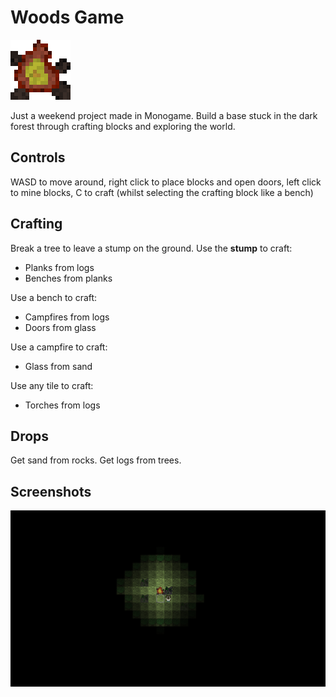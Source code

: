 # Woods Game 
![Icon from the game](./Icon.bmp "Logo")

Just a weekend project made in Monogame. Build a base stuck in the dark forest through crafting blocks and exploring the world.

## Controls
WASD to move around, right click to place blocks and open doors, left click to mine blocks, C to craft (whilst selecting the crafting block like a bench)

## Crafting
Break a tree to leave a stump on the ground. Use the **stump** to craft:
- Planks from logs
- Benches from planks

Use a bench to craft:
- Campfires from logs
- Doors from glass

Use a campfire to craft:
- Glass from sand

Use any tile to craft:
- Torches from logs

## Drops
Get sand from rocks.
Get logs from trees.

## Screenshots

![Screenshot from the game](./screenshot.png "Spawning in...")
